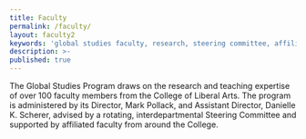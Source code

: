 ```yaml
---
title: Faculty
permalink: /faculty/
layout: faculty2
keywords: 'global studies faculty, research, steering committee, affiliated faculty'
description: >-
published: true
---
```


The Global Studies Program draws on the research and teaching expertise of over 100 faculty members from the College of Liberal Arts. The program is administered by its Director, Mark Pollack, and Assistant Director, Danielle K. Scherer, advised by a rotating, interdepartmental Steering Committee and supported by affiliated faculty from around the College.
